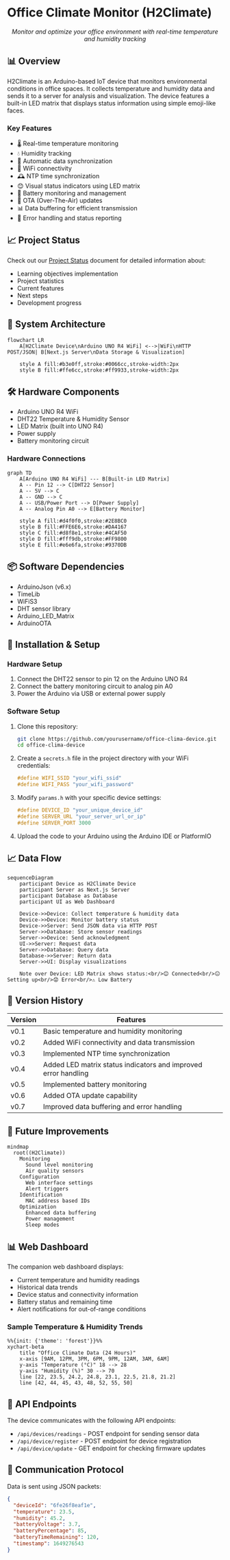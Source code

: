 # Office Climate Monitor (H2Climate)

<div align="center">
  <!-- Image will be added later -->
  <p><em>Monitor and optimize your office environment with real-time temperature and humidity tracking</em></p>
</div>

## 📊 Overview

H2Climate is an Arduino-based IoT device that monitors environmental conditions in office spaces. It collects temperature and humidity data and sends it to a server for analysis and visualization. The device features a built-in LED matrix that displays status information using simple emoji-like faces.

### Key Features

- 🌡️ Real-time temperature monitoring
- 💧 Humidity tracking
- 🔄 Automatic data synchronization
- 📶 WiFi connectivity
- 🕰️ NTP time synchronization
- 😊 Visual status indicators using LED matrix
- 🔋 Battery monitoring and management
- 🔄 OTA (Over-The-Air) updates
- 📊 Data buffering for efficient transmission
- 🚨 Error handling and status reporting

## 📈 Project Status

Check out our [Project Status](project_status.md) document for detailed information about:

- Learning objectives implementation
- Project statistics
- Current features
- Next steps
- Development progress

## 📐 System Architecture

```mermaid
flowchart LR
    A[H2Climate Device\nArduino UNO R4 WiFi] <-->|WiFi\nHTTP POST/JSON| B[Next.js Server\nData Storage & Visualization]

    style A fill:#b3e0ff,stroke:#0066cc,stroke-width:2px
    style B fill:#ffe6cc,stroke:#ff9933,stroke-width:2px
```

## 🛠️ Hardware Components

- Arduino UNO R4 WiFi
- DHT22 Temperature & Humidity Sensor
- LED Matrix (built into UNO R4)
- Power supply
- Battery monitoring circuit

### Hardware Connections

```mermaid
graph TD
    A[Arduino UNO R4 WiFi] --- B[Built-in LED Matrix]
    A -- Pin 12 --> C[DHT22 Sensor]
    A -- 5V --> C
    A -- GND --> C
    A -- USB/Power Port --> D[Power Supply]
    A -- Analog Pin A0 --> E[Battery Monitor]

    style A fill:#d4f0f0,stroke:#2E8BC0
    style B fill:#FFE6E6,stroke:#DA4167
    style C fill:#d8f8e1,stroke:#4CAF50
    style D fill:#fff9db,stroke:#FF9800
    style E fill:#e6e6fa,stroke:#9370DB
```

## 📦 Software Dependencies

- ArduinoJson (v6.x)
- TimeLib
- WiFiS3
- DHT sensor library
- Arduino_LED_Matrix
- ArduinoOTA

## 🔧 Installation & Setup

### Hardware Setup

1. Connect the DHT22 sensor to pin 12 on the Arduino UNO R4
2. Connect the battery monitoring circuit to analog pin A0
3. Power the Arduino via USB or external power supply

### Software Setup

1. Clone this repository:

   ```bash
   git clone https://github.com/yourusername/office-clima-device.git
   cd office-clima-device
   ```

2. Create a `secrets.h` file in the project directory with your WiFi credentials:

   ```cpp
   #define WIFI_SSID "your_wifi_ssid"
   #define WIFI_PASS "your_wifi_password"
   ```

3. Modify `params.h` with your specific device settings:

   ```cpp
   #define DEVICE_ID "your_unique_device_id"
   #define SERVER_URL "your_server_url_or_ip"
   #define SERVER_PORT 3000
   ```

4. Upload the code to your Arduino using the Arduino IDE or PlatformIO

## 📈 Data Flow

```mermaid
sequenceDiagram
    participant Device as H2Climate Device
    participant Server as Next.js Server
    participant Database as Database
    participant UI as Web Dashboard

    Device->>Device: Collect temperature & humidity data
    Device->>Device: Monitor battery status
    Device->>Server: Send JSON data via HTTP POST
    Server->>Database: Store sensor readings
    Server->>Device: Send acknowledgment
    UI->>Server: Request data
    Server->>Database: Query data
    Database->>Server: Return data
    Server->>UI: Display visualizations

    Note over Device: LED Matrix shows status:<br/>😊 Connected<br/>😐 Setting up<br/>😟 Error<br/>⚠️ Low Battery
```

## 🚀 Version History

| Version | Features                                                       |
| ------- | -------------------------------------------------------------- |
| v0.1    | Basic temperature and humidity monitoring                      |
| v0.2    | Added WiFi connectivity and data transmission                  |
| v0.3    | Implemented NTP time synchronization                           |
| v0.4    | Added LED matrix status indicators and improved error handling |
| v0.5    | Implemented battery monitoring                                 |
| v0.6    | Added OTA update capability                                    |
| v0.7    | Improved data buffering and error handling                     |

## 📝 Future Improvements

```mermaid
mindmap
  root((H2Climate))
    Monitoring
      Sound level monitoring
      Air quality sensors
    Configuration
      Web interface settings
      Alert triggers
    Identification
      MAC address based IDs
    Optimization
      Enhanced data buffering
      Power management
      Sleep modes
```

## 📊 Web Dashboard

<!-- Dashboard image will be added later -->

The companion web dashboard displays:

- Current temperature and humidity readings
- Historical data trends
- Device status and connectivity information
- Battery status and remaining time
- Alert notifications for out-of-range conditions

### Sample Temperature & Humidity Trends

```mermaid
%%{init: {'theme': 'forest'}}%%
xychart-beta
    title "Office Climate Data (24 Hours)"
    x-axis [9AM, 12PM, 3PM, 6PM, 9PM, 12AM, 3AM, 6AM]
    y-axis "Temperature (°C)" 18 --> 28
    y-axis "Humidity (%)" 30 --> 70
    line [22, 23.5, 24.2, 24.8, 23.1, 22.5, 21.8, 21.2]
    line [42, 44, 45, 43, 48, 52, 55, 50]
```

## 📡 API Endpoints

The device communicates with the following API endpoints:

- `/api/devices/readings` - POST endpoint for sending sensor data
- `/api/device/register` - POST endpoint for device registration
- `/api/device/update` - GET endpoint for checking firmware updates

## 🔌 Communication Protocol

Data is sent using JSON packets:

```json
{
  "deviceId": "6fe26f8eaf1e",
  "temperature": 23.5,
  "humidity": 45.2,
  "batteryVoltage": 3.7,
  "batteryPercentage": 85,
  "batteryTimeRemaining": 120,
  "timestamp": 1649276543
}
```
